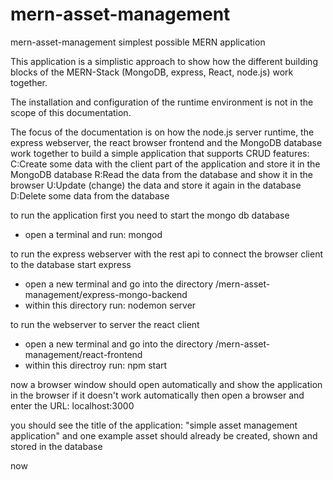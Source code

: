 # mern-asset-management
mern-asset-management simplest possible MERN application

This application is a simplistic approach to show how the different building blocks of the MERN-Stack (MongoDB, express, React, node.js) work together.

The installation and configuration of the runtime environment is not in the scope of this documentation.

The focus of the documentation is on how the node.js server runtime, the express webserver, the react browser frontend and the MongoDB database work together to build a simple application
that supports CRUD features:
C:Create some data with the client part of the application and store it in the MongoDB database
R:Read the data from the database and show it in the browser
U:Update (change) the data and store it again in the database
D:Delete some data from the database

to run the application first you need to start the mongo db database
- open a terminal and run: mongod

to run the express webserver with the rest api to connect the browser client to the database start express
- open a new terminal and go into the directory /mern-asset-management/express-mongo-backend
- within this directory run: nodemon server

to run the webserver to server the react client
- open a new terminal and go into the directory /mern-asset-management/react-frontend
- within this directroy run: npm start

now a browser window should open automatically and show the application in the browser
if it doesn't work automatically then open a browser and enter the URL: localhost:3000

you should see the title of the application:
"simple asset management application"
and one example asset should already be created, shown and stored in the database

now 
